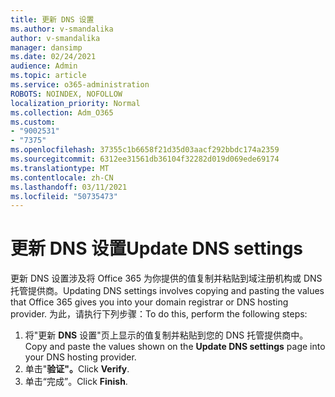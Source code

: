 ```yaml
---
title: 更新 DNS 设置
ms.author: v-smandalika
author: v-smandalika
manager: dansimp
ms.date: 02/24/2021
audience: Admin
ms.topic: article
ms.service: o365-administration
ROBOTS: NOINDEX, NOFOLLOW
localization_priority: Normal
ms.collection: Adm_O365
ms.custom:
- "9002531"
- "7375"
ms.openlocfilehash: 37355c1b6658f21d35d03aacf292bbdc174a2359
ms.sourcegitcommit: 6312ee31561db36104f32282d019d069ede69174
ms.translationtype: MT
ms.contentlocale: zh-CN
ms.lasthandoff: 03/11/2021
ms.locfileid: "50735473"
---
```

# <a name="update-dns-settings"></a><span data-ttu-id="fccb4-102">更新 DNS 设置</span><span class="sxs-lookup"><span data-stu-id="fccb4-102">Update DNS settings</span></span>

<span data-ttu-id="fccb4-103">更新 DNS 设置涉及将 Office 365 为你提供的值复制并粘贴到域注册机构或 DNS 托管提供商。</span><span class="sxs-lookup"><span data-stu-id="fccb4-103">Updating DNS settings involves copying and pasting the values that Office 365 gives you into your domain registrar or DNS hosting provider.</span></span> <span data-ttu-id="fccb4-104">为此，请执行下列步骤：</span><span class="sxs-lookup"><span data-stu-id="fccb4-104">To do this, perform the following steps:</span></span>

1. <span data-ttu-id="fccb4-105">将"更新 **DNS** 设置"页上显示的值复制并粘贴到您的 DNS 托管提供商中。</span><span class="sxs-lookup"><span data-stu-id="fccb4-105">Copy and paste the values shown on the **Update DNS settings** page into your DNS hosting provider.</span></span>
2. <span data-ttu-id="fccb4-106">单击"**验证"。**</span><span class="sxs-lookup"><span data-stu-id="fccb4-106">Click **Verify**.</span></span>
3. <span data-ttu-id="fccb4-107">单击“完成”。</span><span class="sxs-lookup"><span data-stu-id="fccb4-107">Click **Finish**.</span></span>